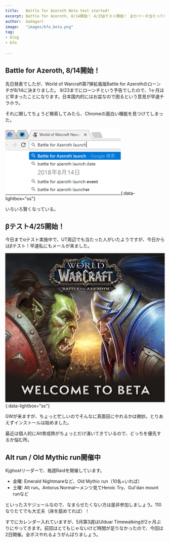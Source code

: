 ```yaml
---
title:   Battle for Azeroth Beta test started!
excerpt: Battle for Azeroth, 8/14開始！ 4/25βテスト開始！ まだベータ当たってないやつおる？？
author:  Gadagarr
image:   "images/bfa_beta.png"
tag:
- blog
- bfa

---
```


## Battle for Azeroth, 8/14開始！

先日発表でしたが、World of Warcraft第7弾拡張版Battle for Azerothのローンチが8/14に決まりました。
9/23までにローンチという予告でしたので、1ヶ月ほど早まったことになります。日本国内的にはお盆なので困るという意見が早速チラホラ。

それに関してちょうど検索してみたら、Chromeの面白い機能を見つけてしまった。

[![omnibox](/images/omnibox.png)](/images/omnibox.png){:data-lightbox="ss"}

いろいろ賢くなっている。

## βテスト4/25開始！

今日までαテスト実施中で、UT周辺でも当たった人がいたようですが、今日からはβテスト！早速私にもメールが来ました。

[![bfa_beta](/images/bfa_beta.png)](/images/bfa_beta.png){:data-lightbox="ss"}

GWが来ますが、ちょっと忙しいのでそんなに真面目にやれるかは微妙。とりあえずインストールは始めました。

最近は個人的にAlt育成熱がちょっとだけ湧いてきているので、どっちを優先するか悩む所。

## Alt run / Old Mythic run開催中

Kjghostリーダーで、毎週Raidを開催しています。

- 金曜: Emerald Nightmareなど、Old Mythic run（10名+いれば）
- 土曜: Alt run。Antorus Normal～メンツ見てHeroic Try、Gul'dan mount runなど

といったスケジュールなので、なまらせたくない方は是非参加しましょう。110なりたてでも大丈夫（床を舐めてれば）！

すでにカレンダー入れていますが、5月第3週はUlduar Timewalkingが2ヶ月ぶりにやってきます。前回はとてもじゃないけど時間が足りなかったので、今回は2日開催。全ボスやれるようがんばりましょう。